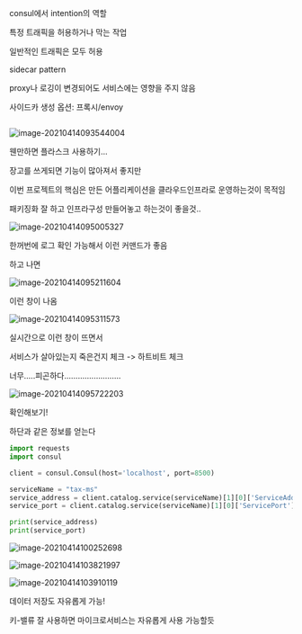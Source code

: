 consul에서 intention의 역할

특정 트래픽을 허용하거나 막는 작업

일반적인 트래픽은 모두 허용

sidecar pattern



proxy나 로깅이 변경되어도 서비스에는 영향을 주지 않음

사이드카 생성 옵션: 프록시/envoy 

```

```

![image-20210414093544004](C:\Users\MIN\AppData\Roaming\Typora\typora-user-images\image-20210414093544004.png)

웬만하면 플라스크 사용하기...

장고를 쓰게되면 기능이 많아져서 좋지만

이번 프로젝트의 핵심은 만든 어플리케이션을 클라우드인프라로 운영하는것이 목적임

패키징화 잘 하고 인프라구성 만들어놓고 하는것이 좋을것..

![image-20210414095005327](C:\Users\MIN\AppData\Roaming\Typora\typora-user-images\image-20210414095005327.png)

한꺼번에 로그 확인 가능해서 이런 커맨드가 좋음

하고 나면

![image-20210414095211604](C:\Users\MIN\AppData\Roaming\Typora\typora-user-images\image-20210414095211604.png)

이런 창이 나옴

![image-20210414095311573](C:\Users\MIN\AppData\Roaming\Typora\typora-user-images\image-20210414095311573.png)

실시간으로 이런 창이 뜨면서

서비스가 살아있는지 죽은건지 체크 -> 하트비트 체크

너무.....피곤하다.........................

![image-20210414095722203](C:\Users\MIN\AppData\Roaming\Typora\typora-user-images\image-20210414095722203.png)

확인해보기!

하단과 같은 정보를 얻는다

```python
import requests
import consul

client = consul.Consul(host='localhost', port=8500)

serviceName = "tax-ms"
service_address = client.catalog.service(serviceName)[1][0]['ServiceAddress']
service_port = client.catalog.service(serviceName)[1][0]['ServicePort']

print(service_address)
print(service_port)
```

![image-20210414100252698](C:\Users\MIN\AppData\Roaming\Typora\typora-user-images\image-20210414100252698.png)

![image-20210414103821997](C:\Users\MIN\AppData\Roaming\Typora\typora-user-images\image-20210414103821997.png)

![image-20210414103910119](C:\Users\MIN\AppData\Roaming\Typora\typora-user-images\image-20210414103910119.png)

데이터 저장도 자유롭게 가능!

키-밸류 잘 사용하면 마이크로서비스는 자유롭게 사용 가능할듯

